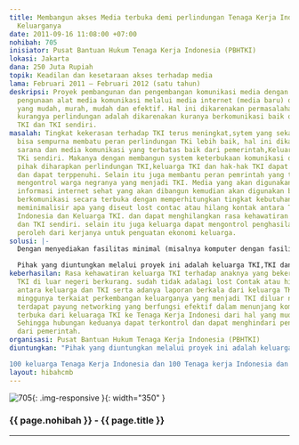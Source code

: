 ```yaml
---
title: Membangun akses Media terbuka demi perlindungan Tenaga Kerja Indonesia dan
  Keluarganya
date: 2011-09-16 11:08:00 +07:00
nohibah: 705
inisiator: Pusat Bantuan Hukum Tenaga Kerja Indonesia (PBHTKI)
lokasi: Jakarta
dana: 250 Juta Rupiah
topik: Keadilan dan kesetaraan akses terhadap media
lama: Februari 2011 – Februari 2012 (satu tahun)
deskripsi: Proyek pembangunan dan pengembangan komunikasi media dengan metode penguatan
  pengunaan alat media komunikasi melalui media internet (media baru) dengan system
  yang mudah, murah, mudah dan efektif. Hal ini dikarenakan permasalahan dasar dari
  kurangya perlindungan adalah dikarenakan kuranya berkomunikasi baik dari pemerintah,keluarga
  TKI dan TKI sendiri.
masalah: Tingkat kekerasan terhadap TKI terus meningkat,sytem yang sekarang belum
  bisa sempurna membatu peran perlindungan TKi lebih baik, hal ini dikarekan adanya
  sarana dan media komunikasi yang terbatas baik dari pemerintah,Keluarag TKI dan
  TKi sendiri. Makanya dengan membangun system keterbukaan komunikasi diantara para
  pihak diharapkan perlindungan TKI,keluarga TKI dan hak-hak TKI dapat terlindungi
  dan dapat terppenuhi. Selain itu juga membantu peran pemrintah yang terkadang lalai
  mengontrol warga negranya yang menjadi TKI. Media yang akan digunakan adlah saluran
  informasi internet sehat yang akan dibangun kemudian akan digunakan bersama untuk
  berkomunikasi secara terbuka dengan memperhitungkan tingkat kebutuhan. dan itu akan
  meminimalisir apa yang diseut lost contac atau hilang kontak antara Tenaga Kerja
  Indonesia dan Keluarga TKI. dan dapat menghilangkan rasa kehawatiran di atara kelaurga
  dan TKI sendiri. selain itu juga keluarga dapat mengontrol penghasilan yang dia
  peroleh dari kerjanya untuk penguatan ekonomi keluarga.
solusi: |-
  Dengan menyediakan fasilitas minimal (misalnya komputer dengan fasilitas modem dan billing internetnya untuk periode tertentu) sehingga digunakan teknologi tepat guna beserta pelatihannya untuk operasional awal. Pemberdayaan berikutnya akan dipantau sambil diberikan masukan hingga dapat mandiri menjalankan aktifitas pemberdayaan.

  Pihak yang diuntungkan melalui proyek ini adalah keluarga TKI,TKI dan peran Pemerintah. 100 keluarga Tenaga Kerja Indonesia dan 100 Tenaga kerja Indonesia dan pihak pemerintah.
keberhasilan: Rasa kehawatiran keluarga TKI terhadap anaknya yang bekerja menjadi
  TKI di luar negeri berkurang. sudah tidak adalagi lost Contak atau hilang kontak
  antara keluarga dan TKI serta adanya laporan berkala dari keluarga TKI disetiap
  minggunya terkaiat perkembangan keluarganya yang menjadi TKI diluar negeri. Bila
  terdapat payung networking yang berfungsi efektif dalam menunjang komunikasi yang
  terbuka dari keluaraga TKI ke Tenaga Kerja Indonesi dari hal yang muda dan cepat.
  Sehingga hubungan keduanya dapat terkontrol dan dapat menghindari pengabain hak
  dari pemerintah.
organisasi: Pusat Bantuan Hukum Tenaga Kerja Indonesia (PBHTKI)
diuntungkan: "Pihak yang diuntungkan melalui proyek ini adalah keluarga TKI,TKI dan peran Pemerintah.

100 keluarga Tenaga Kerja Indonesia dan 100 Tenaga kerja Indonesia dan pihak pemerintah. "
layout: hibahcmb
---
```


![705](/static/img/hibahcmb/705.png){: .img-responsive }{: width="350" }

### {{ page.nohibah }} - {{ page.title }}

---
